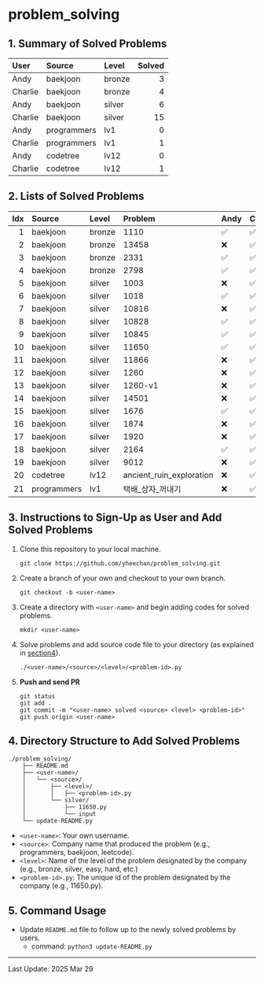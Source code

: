 # problem_solving

## 1. Summary of Solved Problems
<!-- START_TABLE_SUMMARY -->
| User    | Source      | Level   |   Solved |
|:--------|:------------|:--------|---------:|
| Andy    | baekjoon    | bronze  |        3 |
| Charlie | baekjoon    | bronze  |        4 |
| Andy    | baekjoon    | silver  |        6 |
| Charlie | baekjoon    | silver  |       15 |
| Andy    | programmers | lv1     |        0 |
| Charlie | programmers | lv1     |        1 |
| Andy    | codetree    | lv12    |        0 |
| Charlie | codetree    | lv12    |        1 |
<!-- END_TABLE_SUMMARY -->

## 2. Lists of Solved Problems
<!-- START_TABLE_LIST -->
|   Idx | Source      | Level   | Problem                  | Andy   | Charlie   |
|------:|:------------|:--------|:-------------------------|:-------|:----------|
|     1 | baekjoon    | bronze  | 1110                     | ✅     | ✅        |
|     2 | baekjoon    | bronze  | 13458                    | ❌     | ✅        |
|     3 | baekjoon    | bronze  | 2331                     | ✅     | ✅        |
|     4 | baekjoon    | bronze  | 2798                     | ✅     | ✅        |
|     5 | baekjoon    | silver  | 1003                     | ❌     | ✅        |
|     6 | baekjoon    | silver  | 1018                     | ✅     | ✅        |
|     7 | baekjoon    | silver  | 10816                    | ❌     | ✅        |
|     8 | baekjoon    | silver  | 10828                    | ✅     | ✅        |
|     9 | baekjoon    | silver  | 10845                    | ✅     | ✅        |
|    10 | baekjoon    | silver  | 11650                    | ✅     | ✅        |
|    11 | baekjoon    | silver  | 11866                    | ❌     | ✅        |
|    12 | baekjoon    | silver  | 1260                     | ❌     | ✅        |
|    13 | baekjoon    | silver  | 1260-v1                  | ❌     | ✅        |
|    14 | baekjoon    | silver  | 14501                    | ❌     | ✅        |
|    15 | baekjoon    | silver  | 1676                     | ✅     | ✅        |
|    16 | baekjoon    | silver  | 1874                     | ❌     | ✅        |
|    17 | baekjoon    | silver  | 1920                     | ❌     | ✅        |
|    18 | baekjoon    | silver  | 2164                     | ✅     | ✅        |
|    19 | baekjoon    | silver  | 9012                     | ❌     | ✅        |
|    20 | codetree    | lv12    | ancient_ruin_exploration | ❌     | ✅        |
|    21 | programmers | lv1     | 택배_상자_꺼내기         | ❌     | ✅        |
<!-- END_TABLE_LIST -->

## 3. Instructions to Sign-Up as User and Add Solved Problems
1. Clone this repository to your local machine.
    ```
    git clone https://github.com/yheechan/problem_solving.git
    ```
2. Create a branch of your own and checkout to your own branch.
    ```
    git checkout -b <user-name>
    ```
3. Create a directory with ``<user-name>`` and begin adding codes for solved problems.
    ```
    mkdir <user-name>
    ```
4. Solve problems and add source code file to your directory (as explained in [section4](#4-directory-structure-to-add-solved-problems)).
    ```
    ./<user-name>/<source>/<level>/<problem-id>.py
    ```
5. **Push and send PR**
    ```
    git status
    git add .
    git commit -m "<user-name> solved <source> <level> <problem-id>"
    git push origin <user-name>
    ```

## 4. Directory Structure to Add Solved Problems
```
./problem_solving/
    ├── README.md
    ├── <user-name>/
    │   └── <source>/
    │       ├── <level>/
    │       │   ├── <problem-id>.py
    │       └── silver/
    │           ├── 11650.py
    │           └── input
    └── update-README.py
```
* ``<user-name>``: Your own username.
* ``<source>``: Company name that produced the problem (e.g., programmers, baekjoon, leetcode).
* ``<level>``: Name of the level of the problem designated by the company (e.g., bronze, silver, easy, hard, etc.)
* ``<problem-id>.py``: The unique id of the problem designated by the company (e.g., 11650.py).


## 5. Command Usage
* Update ``README.md`` file to follow up to the newly solved problems by users.
  * command: ``python3 update-README.py``

---

<!-- START_LAST_UPDATED -->
Last Update: 2025 Mar 29
<!-- END_LAST_UPDATED -->
